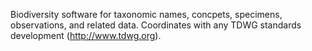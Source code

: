 Biodiversity software for taxonomic names, concpets, specimens, observations, and related data. Coordinates with any TDWG standards development (http://www.tdwg.org).